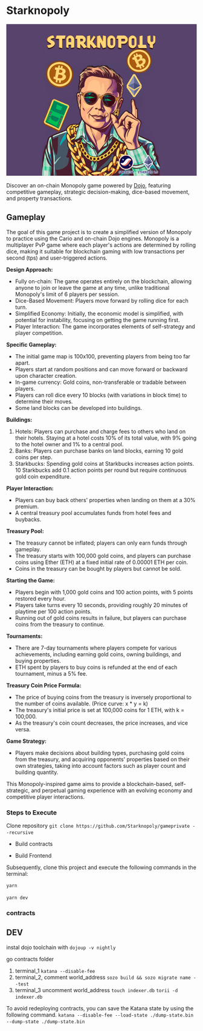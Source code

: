 # Starknopoly

![banner](./public/banner.jpeg)

Discover an on-chain Monopoly game powered by [Dojo](https://www.dojoengine.org/en/), featuring competitive gameplay, strategic decision-making, dice-based movement, and property transactions.

## Gameplay

The goal of this game project is to create a simplified version of Monopoly to practice using the Cario and on-chain Dojo engines. Monopoly is a multiplayer PvP game where each player's actions are determined by rolling dice, making it suitable for blockchain gaming with low transactions per second (tps) and user-triggered actions.

**Design Approach:**

- Fully on-chain: The game operates entirely on the blockchain, allowing anyone to join or leave the game at any time, unlike traditional Monopoly's limit of 6 players per session.
- Dice-Based Movement: Players move forward by rolling dice for each turn.
- Simplified Economy: Initially, the economic model is simplified, with potential for instability, focusing on getting the game running first.
- Player Interaction: The game incorporates elements of self-strategy and player competition.

**Specific Gameplay:**

- The initial game map is 100x100, preventing players from being too far apart.
- Players start at random positions and can move forward or backward upon character creation.
- In-game currency: Gold coins, non-transferable or tradable between players.
- Players can roll dice every 10 blocks (with variations in block time) to determine their moves.
- Some land blocks can be developed into buildings.

**Buildings:**

1. Hotels: Players can purchase and charge fees to others who land on their hotels. Staying at a hotel costs 10% of its total value, with 9% going to the hotel owner and 1% to a central pool.
2. Banks: Players can purchase banks on land blocks, earning 10 gold coins per step.
3. Starkbucks: Spending gold coins at Starkbucks increases action points. 10 Starkbucks add 0.1 action points per round but require continuous gold coin expenditure.

**Player Interaction:**

- Players can buy back others' properties when landing on them at a 30% premium.
- A central treasury pool accumulates funds from hotel fees and buybacks.

**Treasury Pool:**

- The treasury cannot be inflated; players can only earn funds through gameplay.
- The treasury starts with 100,000 gold coins, and players can purchase coins using Ether (ETH) at a fixed initial rate of 0.00001 ETH per coin.
- Coins in the treasury can be bought by players but cannot be sold.

**Starting the Game:**

- Players begin with 1,000 gold coins and 100 action points, with 5 points restored every hour.
- Players take turns every 10 seconds, providing roughly 20 minutes of playtime per 100 action points.
- Running out of gold coins results in failure, but players can purchase coins from the treasury to continue.

**Tournaments:**

- There are 7-day tournaments where players compete for various achievements, including earning gold coins, owning buildings, and buying properties.
- ETH spent by players to buy coins is refunded at the end of each tournament, minus a 5% fee.

**Treasury Coin Price Formula:**

- The price of buying coins from the treasury is inversely proportional to the number of coins available. (Price curve: x \* y = k)
- The treasury's initial price is set at 100,000 coins for 1 ETH, with k = 100,000.
- As the treasury's coin count decreases, the price increases, and vice versa.

**Game Strategy:**

- Players make decisions about building types, purchasing gold coins from the treasury, and acquiring opponents' properties based on their own strategies, taking into account factors such as player count and building quantity.

This Monopoly-inspired game aims to provide a blockchain-based, self-strategic, and perpetual gaming experience with an evolving economy and competitive player interactions.

### Steps to Execute

Clone repository
`git clone https://github.com/Starknopoly/gameprivate --recursive`

- Build contracts

- Build Frontend

Subsequently, clone this project and execute the following commands in the terminal:

```console
yarn

yarn dev
```

### contracts

## DEV

instal dojo toolchain with `dojoup -v nightly`

go contracts folder

1. terminal_1
`katana --disable-fee`
2. terminal_2, comment world_address
`sozo build && sozo migrate name --test`
3. terminal_3 uncomment world_address
`touch indexer.db`
`torii -d indexer.db`

To avoid redeploying contracts, you can save the Katana state by using the following command.
`katana --disable-fee --load-state ./dump-state.bin --dump-state ./dump-state.bin`
